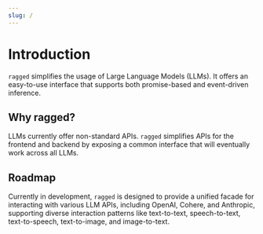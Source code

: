 ```yaml
---
slug: /
---
```


# Introduction

`ragged` simplifies the usage of Large Language Models (LLMs). It offers an easy-to-use interface that supports both promise-based and event-driven inference.

## Why ragged?

LLMs currently offer non-standard APIs. `ragged` simplifies APIs for the frontend and backend by exposing a common interface that will eventually work across all LLMs.

## Roadmap

Currently in development, `ragged` is designed to provide a unified facade for interacting with various LLM APIs, including OpenAI, Cohere, and Anthropic, supporting diverse interaction patterns like text-to-text, speech-to-text, text-to-speech, text-to-image, and image-to-text.

